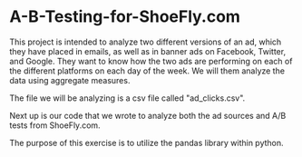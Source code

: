 # A-B-Testing-for-ShoeFly.com

This project is intended to analyze two different versions of an ad, which they have placed in emails, as well as in banner ads on Facebook, Twitter, and Google. They want to know how the two ads are performing on each of the different platforms on each day of the week. We will them analyze the data using aggregate measures.


The file we will be analyzing is a csv file called "ad_clicks.csv".

Next up is our code that we wrote to analyze both the ad sources and A/B tests from ShoeFly.com. 

The purpose of this exercise is to utilize the pandas library within python. 
